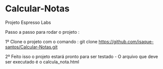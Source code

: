# Calcular-Notas
Projeto Espresso Labs

Passo a passo para rodar o projeto :

1º Clone o projeto com o comando : git clone https://github.com/isaque-santos/Calcular-Notas.git

2º Feito isso o projeto estará pronto para ser testado - O arquivo que deve ser executado é o calcula_nota.html
